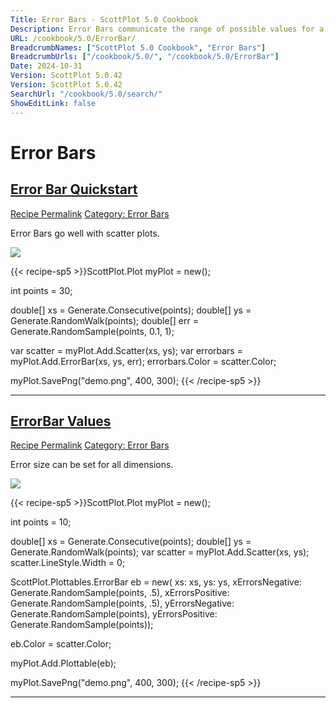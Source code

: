 ```yaml
---
Title: Error Bars - ScottPlot 5.0 Cookbook
Description: Error Bars communicate the range of possible values for a measurement
URL: /cookbook/5.0/ErrorBar/
BreadcrumbNames: ["ScottPlot 5.0 Cookbook", "Error Bars"]
BreadcrumbUrls: ["/cookbook/5.0/", "/cookbook/5.0/ErrorBar"]
Date: 2024-10-31
Version: ScottPlot 5.0.42
Version: ScottPlot 5.0.42
SearchUrl: "/cookbook/5.0/search/"
ShowEditLink: false
---
```


<h1>Error Bars</h1>


<h2 style='border-bottom: 0;'><a href='/cookbook/5.0/ErrorBar/ErrorBarQuickstart'>Error Bar Quickstart</a></h2>

<div class="d-flex mb-2">
<a class="btn btn-sm btn-primary me-1" href="/cookbook/5.0/ErrorBar/ErrorBarQuickstart">Recipe Permalink</a>
<a class="btn btn-sm btn-success me-1" href="/cookbook/5.0/ErrorBar">Category: Error Bars</a>
</div>

Error Bars go well with scatter plots.

[![](/cookbook/5.0/images/ErrorBarQuickstart.png?241031194635)](/cookbook/5.0/images/ErrorBarQuickstart.png?241031194635)

{{< recipe-sp5 >}}ScottPlot.Plot myPlot = new();

int points = 30;

double[] xs = Generate.Consecutive(points);
double[] ys = Generate.RandomWalk(points);
double[] err = Generate.RandomSample(points, 0.1, 1);

var scatter = myPlot.Add.Scatter(xs, ys);
var errorbars = myPlot.Add.ErrorBar(xs, ys, err);
errorbars.Color = scatter.Color;

myPlot.SavePng("demo.png", 400, 300);
{{< /recipe-sp5 >}}

<hr class='my-5 invisible'>



<h2 style='border-bottom: 0;'><a href='/cookbook/5.0/ErrorBar/CustomErrors'>ErrorBar Values</a></h2>

<div class="d-flex mb-2">
<a class="btn btn-sm btn-primary me-1" href="/cookbook/5.0/ErrorBar/CustomErrors">Recipe Permalink</a>
<a class="btn btn-sm btn-success me-1" href="/cookbook/5.0/ErrorBar">Category: Error Bars</a>
</div>

Error size can be set for all dimensions.

[![](/cookbook/5.0/images/CustomErrors.png?241031194635)](/cookbook/5.0/images/CustomErrors.png?241031194635)

{{< recipe-sp5 >}}ScottPlot.Plot myPlot = new();

int points = 10;

double[] xs = Generate.Consecutive(points);
double[] ys = Generate.RandomWalk(points);
var scatter = myPlot.Add.Scatter(xs, ys);
scatter.LineStyle.Width = 0;

ScottPlot.Plottables.ErrorBar eb = new(
    xs: xs,
    ys: ys,
    xErrorsNegative: Generate.RandomSample(points, .5),
    xErrorsPositive: Generate.RandomSample(points, .5),
    yErrorsNegative: Generate.RandomSample(points),
    yErrorsPositive: Generate.RandomSample(points));

eb.Color = scatter.Color;

myPlot.Add.Plottable(eb);

myPlot.SavePng("demo.png", 400, 300);
{{< /recipe-sp5 >}}

<hr class='my-5 invisible'>


